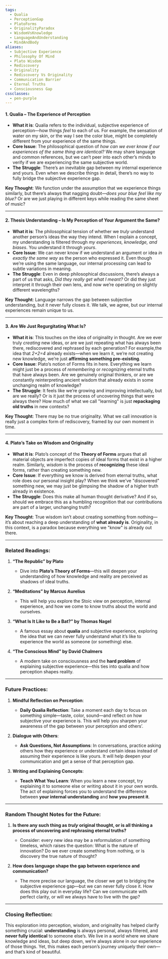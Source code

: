 ```yaml
---
tags:
  - Qualia
  - PerceptionGap
  - PlatoForms
  - OriginalityParadox
  - WisdomVsKnowledge
  - LanguageAndUnderstanding
  - MindAndBody
aliases:
  - Subjective Experience
  - Philosophy Of Mind
  - Plato Wisdom
  - Rediscovery
  - Originality
  - Rediscovery Vs Originality
  - Communication Barrier
  - Eternal Truths
  - Consciousness Gap
cssclasses:
  - pen-purple
---
```


#### **1. Qualia – The Experience of Perception**
- **What it is**: Qualia refers to the individual, subjective experience of perception—how things *feel* to each of us. For example, the sensation of water on my skin, or the way I see the color blue, might be completely different from your experience of the same things.
- **Core Issue**: The philosophical question of *how can we ever know if our experiences of the same thing are identical?* We may share language and common references, but we can’t peer into each other’s minds to verify if we are experiencing the same subjective world.
- **The Struggle**: There’s an inevitable gap between my internal experience and yours. Even when we describe things in detail, there’s no way to fully bridge the subjective experience gap.
  
**Key Thought**: We function under the assumption that we experience things similarly, but there’s always that nagging doubt—*does your blue feel like my blue?* Or are we just playing in different keys while reading the same sheet of music?

---

#### **2. Thesis Understanding – Is My Perception of Your Argument the Same?**
- **What it is**: The philosophical tension of whether we *truly* understand another person’s ideas the way they intend. When I explain a concept, my understanding is filtered through *my experiences, knowledge, and biases*. You understand it through *yours*. 
- **Core Issue**: We can never know if we understand an argument or idea *in exactly the same way* as the person who expressed it. Even though we’re using the same language, our internal processing can lead to subtle variations in meaning.
- **The Struggle**: Even in deep philosophical discussions, there’s always a part of us that asks, *Did they really get what I meant?* Or did they just interpret it through their own lens, and now we’re operating on slightly different wavelengths?

**Key Thought**: Language narrows the gap between subjective understanding, but it never fully closes it. We talk, we agree, but our internal experiences remain unique to us.

---

#### **3. Are We Just Regurgitating What Is?**
- **What it is**: This touches on the idea of originality in thought. Are we ever truly *creating* new ideas, or are we just repeating what has always been there, rediscovered and rephrased by each generation? For example,the idea that *2+2=4* already exists—when we learn it, we’re not creating new knowledge, we’re just **affirming something pre-existing**.
- **Core Issue**: Plato’s notion of Forms fits in here. Everything we learn might just be a process of *remembering* or *recognizing* eternal truths that have always been. Are we genuinely original thinkers, or are we constantly reinterpreting ancient wisdom that already exists in some unchanging realm of knowledge?
- **The Struggle**: It feels like we’re growing and improving intellectually, but are we really? Or is it just the process of uncovering things that were always there? How much of what we call "learning" is just **repackaging old truths** in new contexts?

**Key Thought**: There may be no true originality. What we call innovation is really just a complex form of rediscovery, framed by our own moment in time.

---

#### **4. Plato’s Take on Wisdom and Originality**
- **What it is**: Plato’s concept of the **Theory of Forms** argues that all material objects are imperfect copies of ideal forms that exist in a higher realm. Similarly, *wisdom* is the process of **recognizing** these ideal forms, rather than creating something new.
- **Core Issue**: If everything we know is derived from eternal truths, what role does our personal insight play? When we think we’ve "discovered" something new, we may just be glimpsing the shadow of a higher truth already in existence. 
- **The Struggle**: Does this make all human thought derivative? And if so, should we embrace this as a humbling recognition that our contributions are part of a larger, unchanging truth?

**Key Thought**: True wisdom isn’t about creating something from nothing—it’s about reaching a deep understanding of **what already is**. Originality, in this context, is a paradox because everything we "know" is already out there.

---

### **Related Readings**:

1. **“The Republic” by Plato**
   - Dive into **Plato’s Theory of Forms**—this will deepen your understanding of how knowledge and reality are perceived as shadows of ideal truths.
   
2. **“Meditations” by Marcus Aurelius** 
   - This will help you explore the Stoic view on perception, internal experience, and how we come to know truths about the world and ourselves.

3. **“What Is It Like to Be a Bat?” by Thomas Nagel**  
   - A famous essay about **qualia** and subjective experience, exploring the idea that we can never fully understand what it’s like to experience the world as someone (or something) else.

4. **“The Conscious Mind” by David Chalmers**  
   - A modern take on consciousness and the **hard problem** of explaining subjective experience—this ties into qualia and how perception shapes reality.

---

### **Future Practices**:

1. **Mindful Reflection on Perception**:
   - **Daily Qualia Reflection**: Take a moment each day to focus on something simple—taste, color, sound—and reflect on how subjective your experience is. This will help you sharpen your awareness of the gap between your perception and others’.
   
2. **Dialogue with Others**:
   - **Ask Questions, Not Assumptions**: In conversations, practice asking others how they experience or understand certain ideas instead of assuming their experience is like yours. It will help deepen your communication and get a sense of that perception gap.

3. **Writing and Explaining Concepts**:
   - **Teach What You Learn**: When you learn a new concept, try explaining it to someone else or writing about it in your own words. The act of explaining forces you to understand the difference between **your internal understanding** and **how you present it**.

---

### **Random Thought Notes for the Future**:

1. **Is there any such thing as *truly* original thought, or is all thinking a process of uncovering and rephrasing eternal truths?**  
   - Consider: every new idea may be a reformulation of something timeless, which raises the question: What is the nature of innovation? Do we ever create something from nothing, or is discovery the true nature of thought?

2. **How does language shape the gap between experience and communication?**  
   - The more precise our language, the closer we get to bridging the subjective experience gap—but we can never fully close it. How does this play out in everyday life? Can we communicate with perfect clarity, or will we always have to live with the gap?

---

### **Closing Reflection**: 
This exploration into perception, wisdom, and originality has helped clarify something crucial: **understanding** is always personal, always filtered, and **never fully identical** to someone else’s. We live in a world where we share knowledge and ideas, but deep down, we’re always alone in our experience of those things. Yet, this makes each person’s journey uniquely their own—and that’s kind of beautiful.